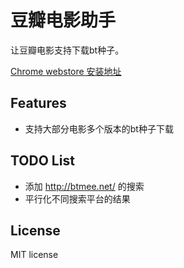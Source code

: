 # 豆瓣电影助手

让豆瓣电影支持下载bt种子。

[Chrome webstore 安装地址](https://chrome.google.com/webstore/detail/douban-fm-improve/dnkciehdibabbdadcjddhonkcpnaffjc)

## Features

- 支持大部分电影多个版本的bt种子下载

## TODO List

- 添加 http://btmee.net/ 的搜索
- 平行化不同搜索平台的结果

## License

MIT license
